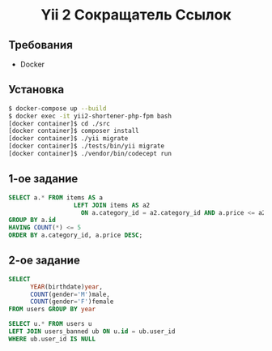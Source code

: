 <p align="center">
    <h1 align="center">Yii 2 Сокращатель Ссылок</h1>
</p>

Требования
------------
- Docker

Установка
------------
```bash
$ docker-compose up --build
$ docker exec -it yii2-shortener-php-fpm bash
[docker container]$ cd ./src
[docker container]$ composer install
[docker container]$ ./yii migrate
[docker container]$ ./tests/bin/yii migrate
[docker container]$ ./vendor/bin/codecept run
```

1-ое задание
------------
```sql
SELECT a.* FROM items AS a
                  LEFT JOIN items AS a2
                    ON a.category_id = a2.category_id AND a.price <= a2.price
GROUP BY a.id
HAVING COUNT(*) <= 5
ORDER BY a.category_id, a.price DESC;
```
2-ое задание
------------
```sql
SELECT 
      YEAR(birthdate)year,
      COUNT(gender='M')male,
      COUNT(gender='F')female 
FROM users GROUP BY year
```
```sql
SELECT u.* FROM users u
LEFT JOIN users_banned ub ON u.id = ub.user_id
WHERE ub.user_id IS NULL
```
